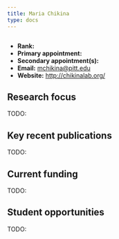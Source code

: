 ```yaml
---
title: Maria Chikina
type: docs
---
```


![]()

-   **Rank:**
-   **Primary appointment:**
-   **Secondary appointment(s):**
-   **Email:** <mchikina@pitt.edu>
-   **Website:** <http://chikinalab.org/>

## Research focus

TODO:

## Key recent publications

TODO:

## Current funding

TODO:

## Student opportunities

TODO:
